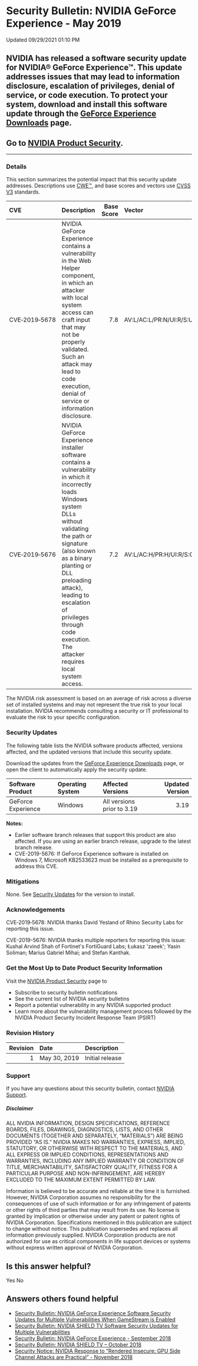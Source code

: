 

Security Bulletin: NVIDIA GeForce Experience - May 2019
=======================================================




 Updated 09/29/2021 01:10 PM



NVIDIA has released a software security update for NVIDIA® GeForce Experience™. This update addresses issues that may lead to information disclosure, escalation of privileges, denial of service, or code execution. To protect your system, download and install this software update through the [GeForce Experience Downloads](https://www.geforce.com/geforce-experience/download) page.
---------------------------------------------------------------------------------------------------------------------------------------------------------------------------------------------------------------------------------------------------------------------------------------------------------------------------------------------------------------------------------------------


Go to [NVIDIA Product Security](https://www.nvidia.com/product-security/).
--------------------------------------------------------------------------






---




### Details


This section summarizes the potential impact that this security update addresses. Descriptions use [CWE™](https://cwe.mitre.org/), and base scores and vectors use [CVSS V3](https://www.first.org/cvss/user-guide) standards.


| CVE | Description | Base Score | Vector |
|:--------------|:------------------------------------------------------------------------------------------------------------------------------------------------------------------------------------------------------------------------------------------------------------------------------------------------------------------------------------|-------------:|:------------------------------------|
| CVE‑2019‑5678 | NVIDIA GeForce Experience contains a vulnerability in the Web Helper component, in which an attacker with local system access can craft input that may not be properly validated. Such an attack may lead to code execution, denial of service or information disclosure. | 7.8 | AV:L/AC:L/PR:N/UI:R/S:U/C:H/I:H/A:H |
| CVE‑2019‑5676 | NVIDIA GeForce Experience installer software contains a vulnerability in which it incorrectly loads Windows system DLLs without validating the path or signature (also known as a binary planting or DLL preloading attack), leading to escalation of privileges through code execution. The attacker requires local system access. | 7.2 | AV:L/AC:H/PR:H/UI:R/S:C/C:H/I:H/A:H |
The NVIDIA risk assessment is based on an average of risk across a diverse set of installed systems and may not represent the true risk to your local installation. NVIDIA recommends consulting a security or IT professional to evaluate the risk to your specific configuration.


### Security Updates


The following table lists the NVIDIA software products affected, versions affected, and the updated versions that include this security update.


Download the updates from the [GeForce Experience Downloads](https://www.geforce.com/geforce-experience/download) page, or open the client to automatically apply the security update.


| Software Product | Operating System | Affected Versions | Updated Version |
|:-------------------|:-------------------|:---------------------------|------------------:|
| GeForce Experience | Windows | All versions prior to 3.19 | 3.19 |
**Notes:**


* Earlier software branch releases that support this product are also affected. If you are using an earlier branch release, upgrade to the latest branch release.
* CVE-2019-5676: If GeForce Experience software is installed on Windows 7, Microsoft KB2533623 must be installed as a prerequisite to address this CVE.


### Mitigations


None. See [Security Updates](#security-updates) for the version to install.


### Acknowledgements


CVE‑2019‑5678: NVIDIA thanks David Yesland of Rhino Security Labs for reporting this issue.


CVE-2019-5676: NVIDIA thanks multiple reporters for reporting this issue: Kushal Arvind Shah of Fortinet's FortiGuard Labs; Łukasz 'zaeek'; Yasin Soliman; Marius Gabriel Mihai; and Stefan Kanthak.


### Get the Most Up to Date Product Security Information


Visit the [NVIDIA Product Security](https://www.nvidia.com/security) page to


* Subscribe to security bulletin notifications
* See the current list of NVIDIA security bulletins
* Report a potential vulnerability in any NVIDIA supported product
* Learn more about the vulnerability management process followed by the NVIDIA Product Security Incident Response Team (PSIRT)


### Revision History


| Revision | Date | Description |
|-----------:|:-------------|:----------------|
| 1 | May 30, 2019 | Initial release |
### Support


If you have any questions about this security bulletin, contact [NVIDIA Support](https://www.nvidia.com/object/support.html).


##### Disclaimer


ALL NVIDIA INFORMATION, DESIGN SPECIFICATIONS, REFERENCE BOARDS, FILES, DRAWINGS, DIAGNOSTICS, LISTS, AND OTHER DOCUMENTS (TOGETHER AND SEPARATELY, “MATERIALS”) ARE BEING PROVIDED “AS IS.” NVIDIA MAKES NO WARRANTIES, EXPRESS, IMPLIED, STATUTORY, OR OTHERWISE WITH RESPECT TO THE MATERIALS, AND ALL EXPRESS OR IMPLIED CONDITIONS, REPRESENTATIONS AND WARRANTIES, INCLUDING ANY IMPLIED WARRANTY OR CONDITION OF TITLE, MERCHANTABILITY, SATISFACTORY QUALITY, FITNESS FOR A PARTICULAR PURPOSE AND NON-INFRINGEMENT, ARE HEREBY EXCLUDED TO THE MAXIMUM EXTENT PERMITTED BY LAW.


Information is believed to be accurate and reliable at the time it is furnished. However, NVIDIA Corporation assumes no responsibility for the consequences of use of such information or for any infringement of patents or other rights of third parties that may result from its use. No license is granted by implication or otherwise under any patent or patent rights of NVIDIA Corporation. Specifications mentioned in this publication are subject to change without notice. This publication supersedes and replaces all information previously supplied. NVIDIA Corporation products are not authorized for use as critical components in life support devices or systems without express written approval of NVIDIA Corporation.










Is this answer helpful?
-----------------------



Yes
No







Answers others found helpful
----------------------------


* [Security Bulletin: NVIDIA GeForce Experience Software Security Updates for Multiple Vulnerabilities When GameStream is Enabled](/app/answers/detail/a_id/4685/related/1)
* [Security Bulletin: NVIDIA SHIELD TV Software Security Updates for Multiple Vulnerabilities](/app/answers/detail/a_id/4682/related/1)
* [Security Bulletin: NVIDIA GeForce Experience - September 2018](/app/answers/detail/a_id/4725/related/1)
* [Security Bulletin: NVIDIA SHIELD TV – October 2018](/app/answers/detail/a_id/4704/related/1)
* [Security Notice: NVIDIA Response to “Rendered Insecure: GPU Side Channel Attacks are Practical” - November 2018](/app/answers/detail/a_id/4738/related/1)








